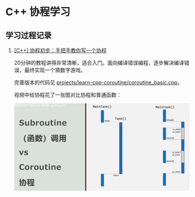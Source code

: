# C++ 协程学习

## 学习过程记录

1. [\[C++\] 协程初步：手把手教你写一个协程](https://www.bilibili.com/video/BV1c8411f7dw/?share_source=copy_web&vd_source=07d6eec55261917555a5d7fb4429cab9)

    20分钟的教程讲得非常清晰，适合入门。面向编译错误编程，逐步解决编译错误，最终实现一个猜数字游戏。

    完善版本的代码见 [projects/learn-cpp-coroutine/coroutine_basic.cpp](../projects/learn-cpp-coroutine/coroutine_basic.cpp)。

    视频中给协程花了一张图对比协程和普通函数：

    ![coroutine-vs-function](learn-cpp-coroutine/coroutine-vs-function.png)